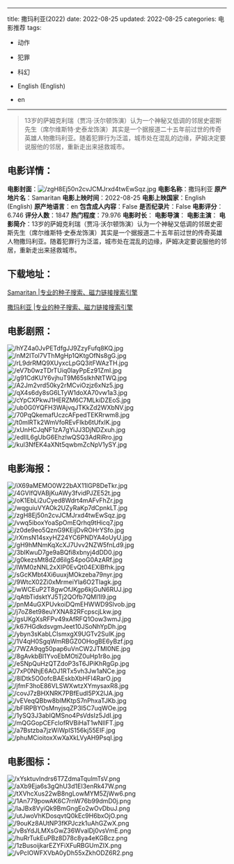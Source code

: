 
---
title: 撒玛利亚(2022)
date: 2022-08-25
updated: 2022-08-25
categories: 电影推荐
tags:
- 动作
- 犯罪
- 科幻

- English (English)
- en
---


> 13岁的萨姆克利瑞（贾冯·沃尔顿饰演）认为一个神秘又低调的邻居史密斯先生（席尔维斯特·史泰龙饰演）其实是一个据报道二十五年前过世的传奇英雄人物撒玛利亚。随着犯罪行为泛滥，城市处在混乱的边缘，萨姆决定要说服他的邻居，重新走出来拯救城市。

## **电影详情**：

**电影封面**：<img src="https://image.tmdb.org/t/p/w200/zgH8Ej50n2cvJCMJrxd4twEwSqz.jpg" alt="/zgH8Ej50n2cvJCMJrxd4twEwSqz.jpg" title="/zgH8Ej50n2cvJCMJrxd4twEwSqz.jpg">
**电影名称**：撒玛利亚
**原产地片名**：Samaritan
**电影上映时间**：2022-08-25
**电影上映国家**：English (English)
**原产地语言**：en
**包含成人内容**：False
**是否纪录片**：False
**电影评分**：6.746
**评分人数**：1847
**热门程度**：79.976
**电影时长**：
**电影导演**：
**电影主演**：
**电影简介**：13岁的萨姆克利瑞（贾冯·沃尔顿饰演）认为一个神秘又低调的邻居史密斯先生（席尔维斯特·史泰龙饰演）其实是一个据报道二十五年前过世的传奇英雄人物撒玛利亚。随着犯罪行为泛滥，城市处在混乱的边缘，萨姆决定要说服他的邻居，重新走出来拯救城市。

## **下载地址**：
[Samaritan |专业的种子搜索、磁力链接搜索引擎](https://movie.amd794.com:2083/?search=Samaritan&ordering=&mode=match_phrase&page_size=10&page=1)

[撒玛利亚 |专业的种子搜索、磁力链接搜索引擎](https://movie.amd794.com:2083/?search=%E6%92%92%E7%8E%9B%E5%88%A9%E4%BA%9A&ordering=&mode=match_phrase&page_size=10&page=1)
 

## **电影剧照**：
<img src="https://image.tmdb.org/t/p/original/hYZ4a0JvPETdfgJJ9ZzyFufq8KQ.jpg" alt="/hYZ4a0JvPETdfgJJ9ZzyFufq8KQ.jpg" title="/hYZ4a0JvPETdfgJJ9ZzyFufq8KQ.jpg"><img src="https://image.tmdb.org/t/p/original/nM2ITol7VThMgHp1QKtgOfNs8gG.jpg" alt="/nM2ITol7VThMgHp1QKtgOfNs8gG.jpg" title="/nM2ITol7VThMgHp1QKtgOfNs8gG.jpg"><img src="https://image.tmdb.org/t/p/original/rL9drRMQ9XUyxcLpGQ3itFWAzTH.jpg" alt="/rL9drRMQ9XUyxcLpGQ3itFWAzTH.jpg" title="/rL9drRMQ9XUyxcLpGQ3itFWAzTH.jpg"><img src="https://image.tmdb.org/t/p/original/eV7b0wzTDrTUiq0layPpEz91ZmI.jpg" alt="/eV7b0wzTDrTUiq0layPpEz91ZmI.jpg" title="/eV7b0wzTDrTUiq0layPpEz91ZmI.jpg"><img src="https://image.tmdb.org/t/p/original/g91CdKUY6vjhuT9M65slkhNtTWQ.jpg" alt="/g91CdKUY6vjhuT9M65slkhNtTWQ.jpg" title="/g91CdKUY6vjhuT9M65slkhNtTWQ.jpg"><img src="https://image.tmdb.org/t/p/original/A2Jm2vrd50ky2rMCviOzjz6xNz5.jpg" alt="/A2Jm2vrd50ky2rMCviOzjz6xNz5.jpg" title="/A2Jm2vrd50ky2rMCviOzjz6xNz5.jpg"><img src="https://image.tmdb.org/t/p/original/qX4s6dy8sG6LTyW1doXA70vw1a3.jpg" alt="/qX4s6dy8sG6LTyW1doXA70vw1a3.jpg" title="/qX4s6dy8sG6LTyW1doXA70vw1a3.jpg"><img src="https://image.tmdb.org/t/p/original/cYpCXPkwJ1HERZM6C7MLkiDZEoS.jpg" alt="/cYpCXPkwJ1HERZM6C7MLkiDZEoS.jpg" title="/cYpCXPkwJ1HERZM6C7MLkiDZEoS.jpg"><img src="https://image.tmdb.org/t/p/original/ub0G0YQFH3WAjvqJTKkZd2WXbNV.jpg" alt="/ub0G0YQFH3WAjvqJTKkZd2WXbNV.jpg" title="/ub0G0YQFH3WAjvqJTKkZd2WXbNV.jpg"><img src="https://image.tmdb.org/t/p/original/70PqQkemafUczcAFpedTEKRrwm8.jpg" alt="/70PqQkemafUczcAFpedTEKRrwm8.jpg" title="/70PqQkemafUczcAFpedTEKRrwm8.jpg"><img src="https://image.tmdb.org/t/p/original/t0mlRTk2WmVfoREvFIkb6tUfxIK.jpg" alt="/t0mlRTk2WmVfoREvFIkb6tUfxIK.jpg" title="/t0mlRTk2WmVfoREvFIkb6tUfxIK.jpg"><img src="https://image.tmdb.org/t/p/original/xUnHCJqNF1zA7gYiJJ3DjNDZxuh.jpg" alt="/xUnHCJqNF1zA7gYiJJ3DjNDZxuh.jpg" title="/xUnHCJqNF1zA7gYiJJ3DjNDZxuh.jpg"><img src="https://image.tmdb.org/t/p/original/edIlL6gUbG6EhzIwQSQ3AdRiRro.jpg" alt="/edIlL6gUbG6EhzIwQSQ3AdRiRro.jpg" title="/edIlL6gUbG6EhzIwQSQ3AdRiRro.jpg"><img src="https://image.tmdb.org/t/p/original/kul3NfEK4aXNt5qwbmZcNpV1ySY.jpg" alt="/kul3NfEK4aXNt5qwbmZcNpV1ySY.jpg" title="/kul3NfEK4aXNt5qwbmZcNpV1ySY.jpg">

## **电影海报**：
<img src="https://image.tmdb.org/t/p/original/iX69aMEMO0W22bAX11lGP8DeTkr.jpg" alt="/iX69aMEMO0W22bAX11lGP8DeTkr.jpg" title="/iX69aMEMO0W22bAX11lGP8DeTkr.jpg"><img src="https://image.tmdb.org/t/p/original/4GVIfQVABjKuAWy3fvidPJZE52t.jpg" alt="/4GVIfQVABjKuAWy3fvidPJZE52t.jpg" title="/4GVIfQVABjKuAWy3fvidPJZE52t.jpg"><img src="https://image.tmdb.org/t/p/original/oK1EbLi2uCyed8Wdrt4mAFvFhZr.jpg" alt="/oK1EbLi2uCyed8Wdrt4mAFvFhZr.jpg" title="/oK1EbLi2uCyed8Wdrt4mAFvFhZr.jpg"><img src="https://image.tmdb.org/t/p/original/wqguiuVYAOk2UZyRaKp7dCpnkLT.jpg" alt="/wqguiuVYAOk2UZyRaKp7dCpnkLT.jpg" title="/wqguiuVYAOk2UZyRaKp7dCpnkLT.jpg"><img src="https://image.tmdb.org/t/p/original/zgH8Ej50n2cvJCMJrxd4twEwSqz.jpg" alt="/zgH8Ej50n2cvJCMJrxd4twEwSqz.jpg" title="/zgH8Ej50n2cvJCMJrxd4twEwSqz.jpg"><img src="https://image.tmdb.org/t/p/original/vwq5iboxYoaSpOmEQrhq9tHicq7.jpg" alt="/vwq5iboxYoaSpOmEQrhq9tHicq7.jpg" title="/vwq5iboxYoaSpOmEQrhq9tHicq7.jpg"><img src="https://image.tmdb.org/t/p/original/z0de9eo5QznG9KEijDvROHrYSfo.jpg" alt="/z0de9eo5QznG9KEijDvROHrYSfo.jpg" title="/z0de9eo5QznG9KEijDvROHrYSfo.jpg"><img src="https://image.tmdb.org/t/p/original/rXmsN14sxyHZ24YC6PNDYA4oUyU.jpg" alt="/rXmsN14sxyHZ24YC6PNDYA4oUyU.jpg" title="/rXmsN14sxyHZ24YC6PNDYA4oUyU.jpg"><img src="https://image.tmdb.org/t/p/original/gH9hMNmKqXcXJ7Uvv2NZW5fnLd9.jpg" alt="/gH9hMNmKqXcXJ7Uvv2NZW5fnLd9.jpg" title="/gH9hMNmKqXcXJ7Uvv2NZW5fnLd9.jpg"><img src="https://image.tmdb.org/t/p/original/3bIKwuD7ge9aBQfi8xbnyj4dDD0.jpg" alt="/3bIKwuD7ge9aBQfi8xbnyj4dDD0.jpg" title="/3bIKwuD7ge9aBQfi8xbnyj4dDD0.jpg"><img src="https://image.tmdb.org/t/p/original/g0kezsMt8dZd6ilgS4poG0AzARf.jpg" alt="/g0kezsMt8dZd6ilgS4poG0AzARf.jpg" title="/g0kezsMt8dZd6ilgS4poG0AzARf.jpg"><img src="https://image.tmdb.org/t/p/original/lWM0zNNL2xXIP0EvQt04EXlBfhk.jpg" alt="/lWM0zNNL2xXIP0EvQt04EXlBfhk.jpg" title="/lWM0zNNL2xXIP0EvQt04EXlBfhk.jpg"><img src="https://image.tmdb.org/t/p/original/sGcKMbt4Xi6uuxjMOkzeba79nyr.jpg" alt="/sGcKMbt4Xi6uuxjMOkzeba79nyr.jpg" title="/sGcKMbt4Xi6uuxjMOkzeba79nyr.jpg"><img src="https://image.tmdb.org/t/p/original/9WtcX02Zi0xMrmeiYla6O2Tlagk.jpg" alt="/9WtcX02Zi0xMrmeiYla6O2Tlagk.jpg" title="/9WtcX02Zi0xMrmeiYla6O2Tlagk.jpg"><img src="https://image.tmdb.org/t/p/original/wWCEuP2T8gwOfJKgp6kjGuN6RUJ.jpg" alt="/wWCEuP2T8gwOfJKgp6kjGuN6RUJ.jpg" title="/wWCEuP2T8gwOfJKgp6kjGuN6RUJ.jpg"><img src="https://image.tmdb.org/t/p/original/qAtbTidsktYJ5Tj2QOfb7QMI1I9.jpg" alt="/qAtbTidsktYJ5Tj2QOfb7QMI1I9.jpg" title="/qAtbTidsktYJ5Tj2QOfb7QMI1I9.jpg"><img src="https://image.tmdb.org/t/p/original/pnM4uGXPUvkoiDQmEHWWD9Slvob.jpg" alt="/pnM4uGXPUvkoiDQmEHWWD9Slvob.jpg" title="/pnM4uGXPUvkoiDQmEHWWD9Slvob.jpg"><img src="https://image.tmdb.org/t/p/original/j7oZ8et98euYXNA82RFcpscjLkw.jpg" alt="/j7oZ8et98euYXNA82RFcpscjLkw.jpg" title="/j7oZ8et98euYXNA82RFcpscjLkw.jpg"><img src="https://image.tmdb.org/t/p/original/gsUKgXsRFPv49xAfRFQ1Oow3wmJ.jpg" alt="/gsUKgXsRFPv49xAfRFQ1Oow3wmJ.jpg" title="/gsUKgXsRFPv49xAfRFQ1Oow3wmJ.jpg"><img src="https://image.tmdb.org/t/p/original/k67HGdkdsvgmJeet10JSoNhYpDh.jpg" alt="/k67HGdkdsvgmJeet10JSoNhYpDh.jpg" title="/k67HGdkdsvgmJeet10JSoNhYpDh.jpg"><img src="https://image.tmdb.org/t/p/original/ybyn3sKabLCIsmxgX9UGTv2SulK.jpg" alt="/ybyn3sKabLCIsmxgX9UGTv2SulK.jpg" title="/ybyn3sKabLCIsmxgX9UGTv2SulK.jpg"><img src="https://image.tmdb.org/t/p/original/1V4qH0SgqWmRBGZ0OHogBE6yBzf.jpg" alt="/1V4qH0SgqWmRBGZ0OHogBE6yBzf.jpg" title="/1V4qH0SgqWmRBGZ0OHogBE6yBzf.jpg"><img src="https://image.tmdb.org/t/p/original/7WZA9qg50pap6uVnCW2JTMl0NE.jpg" alt="/7WZA9qg50pap6uVnCW2JTMl0NE.jpg" title="/7WZA9qg50pap6uVnCW2JTMl0NE.jpg"><img src="https://image.tmdb.org/t/p/original/8gAvkbBI1YvoEbMOtiZ0uHp1r8o.jpg" alt="/8gAvkbBI1YvoEbMOtiZ0uHp1r8o.jpg" title="/8gAvkbBI1YvoEbMOtiZ0uHp1r8o.jpg"><img src="https://image.tmdb.org/t/p/original/eSNpQuHzQTZdoP3sT6JPiKhRgGp.jpg" alt="/eSNpQuHzQTZdoP3sT6JPiKhRgGp.jpg" title="/eSNpQuHzQTZdoP3sT6JPiKhRgGp.jpg"><img src="https://image.tmdb.org/t/p/original/7xP0NhjE6AOJ1RTx5vh3Jw1aNCe.jpg" alt="/7xP0NhjE6AOJ1RTx5vh3Jw1aNCe.jpg" title="/7xP0NhjE6AOJ1RTx5vh3Jw1aNCe.jpg"><img src="https://image.tmdb.org/t/p/original/8lDtk5O0ofcBAEskbXbHFI4RarO.jpg" alt="/8lDtk5O0ofcBAEskbXbHFI4RarO.jpg" title="/8lDtk5O0ofcBAEskbXbHFI4RarO.jpg"><img src="https://image.tmdb.org/t/p/original/jfmF3hoE86VLSWXwtzXYmysaxR8.jpg" alt="/jfmF3hoE86VLSWXwtzXYmysaxR8.jpg" title="/jfmF3hoE86VLSWXwtzXYmysaxR8.jpg"><img src="https://image.tmdb.org/t/p/original/covJ7zBHXNRK7PBfEudl5PX2lJA.jpg" alt="/covJ7zBHXNRK7PBfEudl5PX2lJA.jpg" title="/covJ7zBHXNRK7PBfEudl5PX2lJA.jpg"><img src="https://image.tmdb.org/t/p/original/vEVeqQBbw8bIMKtpS7nPhxaTJKb.jpg" alt="/vEVeqQBbw8bIMKtpS7nPhxaTJKb.jpg" title="/vEVeqQBbw8bIMKtpS7nPhxaTJKb.jpg"><img src="https://image.tmdb.org/t/p/original/bFlRPBYOsMnyjsqZP3I5C7uqWOe.jpg" alt="/bFlRPBYOsMnyjsqZP3I5C7uqWOe.jpg" title="/bFlRPBYOsMnyjsqZP3I5C7uqWOe.jpg"><img src="https://image.tmdb.org/t/p/original/1ySQ3J3abIQMSno4PsVdsIz5JdI.jpg" alt="/1ySQ3J3abIQMSno4PsVdsIz5JdI.jpg" title="/1ySQ3J3abIQMSno4PsVdsIz5JdI.jpg"><img src="https://image.tmdb.org/t/p/original/mQGGopCEFcIofRVBiHaT1wNIlFT.jpg" alt="/mQGGopCEFcIofRVBiHaT1wNIlFT.jpg" title="/mQGGopCEFcIofRVBiHaT1wNIlFT.jpg"><img src="https://image.tmdb.org/t/p/original/a7Bstzba7jzWiWpIS156kj55EIF.jpg" alt="/a7Bstzba7jzWiWpIS156kj55EIF.jpg" title="/a7Bstzba7jzWiWpIS156kj55EIF.jpg"><img src="https://image.tmdb.org/t/p/original/phuMCioitoxXwXaXkLVyAH9PsqI.jpg" alt="/phuMCioitoxXwXaXkLVyAH9PsqI.jpg" title="/phuMCioitoxXwXaXkLVyAH9PsqI.jpg">

## **电影图标**：
<img src="https://image.tmdb.org/t/p/original/xYsktuvlndrs6T7ZdmaTqulmTsV.png" alt="/xYsktuvlndrs6T7ZdmaTqulmTsV.png" title="/xYsktuvlndrs6T7ZdmaTqulmTsV.png"><img src="https://image.tmdb.org/t/p/original/aXb9Eja6s3gQhU3d1EI3enRk47W.png" alt="/aXb9Eja6s3gQhU3d1EI3enRk47W.png" title="/aXb9Eja6s3gQhU3d1EI3enRk47W.png"><img src="https://image.tmdb.org/t/p/original/tXVhcXus22wB8ngLowMYM5ZjWw6.png" alt="/tXVhcXus22wB8ngLowMYM5ZjWw6.png" title="/tXVhcXus22wB8ngLowMYM5ZjWw6.png"><img src="https://image.tmdb.org/t/p/original/1An779powAK6C7rnW76b99dmD0j.png" alt="/1An779powAK6C7rnW76b99dmD0j.png" title="/1An779powAK6C7rnW76b99dmD0j.png"><img src="https://image.tmdb.org/t/p/original/laJBx8VyiQk9BmGngEo2wOvDbuJ.png" alt="/laJBx8VyiQk9BmGngEo2wOvDbuJ.png" title="/laJBx8VyiQk9BmGngEo2wOvDbuJ.png"><img src="https://image.tmdb.org/t/p/original/utJwoVhKDosqvtQ0kEc9H6bxOjO.png" alt="/utJwoVhKDosqvtQ0kEc9H6bxOjO.png" title="/utJwoVhKDosqvtQ0kEc9H6bxOjO.png"><img src="https://image.tmdb.org/t/p/original/9ouKz8AUtNP3fKPJczk1uAhGZwX.png" alt="/9ouKz8AUtNP3fKPJczk1uAhGZwX.png" title="/9ouKz8AUtNP3fKPJczk1uAhGZwX.png"><img src="https://image.tmdb.org/t/p/original/vBsYdJLMXsGwZ36WvalDj0vsVmE.png" alt="/vBsYdJLMXsGwZ36WvalDj0vsVmE.png" title="/vBsYdJLMXsGwZ36WvalDj0vsVmE.png"><img src="https://image.tmdb.org/t/p/original/huRrTukEuPBz8D78c8ya4eKGBcz.png" alt="/huRrTukEuPBz8D78c8ya4eKGBcz.png" title="/huRrTukEuPBz8D78c8ya4eKGBcz.png"><img src="https://image.tmdb.org/t/p/original/1zBusoijkarEZYFiXFuRBGUmZIX.png" alt="/1zBusoijkarEZYFiXFuRBGUmZIX.png" title="/1zBusoijkarEZYFiXFuRBGUmZIX.png"><img src="https://image.tmdb.org/t/p/original/vPcIOWFXVbA0yDh55xZkhODZ6R2.png" alt="/vPcIOWFXVbA0yDh55xZkhODZ6R2.png" title="/vPcIOWFXVbA0yDh55xZkhODZ6R2.png">
